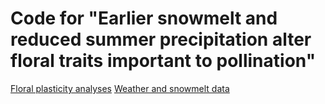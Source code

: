 # Code for "Earlier snowmelt and reduced summer precipitation alter floral traits important to pollination"

[Floral plasticity analyses](./floral_analyses.html)
[Weather and snowmelt data](../RMBLweather)
